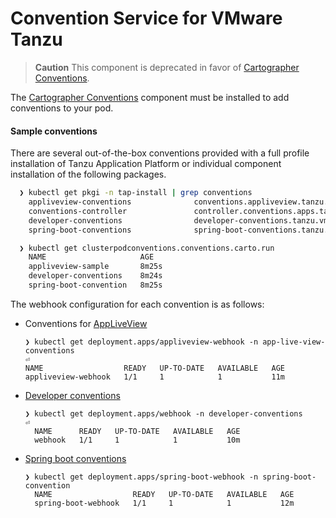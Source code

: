 # Convention Service for VMware Tanzu

>**Caution** This component is deprecated in favor of [Cartographer Conventions](../cartographer-conventions/about.md).

The [Cartographer Conventions](../cartographer-conventions/about.md) component must be installed to add conventions to your pod.

#### <a id="ootb-conventions"></a> Sample conventions

There are several out-of-the-box conventions provided with a full profile installation of Tanzu Application Platform or individual component installation of the following packages.

  ```bash
    ❯ kubectl get pkgi -n tap-install | grep conventions
      appliveview-conventions              conventions.appliveview.tanzu.vmware.com              1.5.0-build.2     Reconcile succeeded   6m21s
      conventions-controller               controller.conventions.apps.tanzu.vmware.com          0.8.0             Reconcile succeeded   7m38s
      developer-conventions                developer-conventions.tanzu.vmware.com                0.10.0-build.1    Reconcile succeeded   6m21s
      spring-boot-conventions              spring-boot-conventions.tanzu.vmware.com              1.5.0-build.2     Reconcile succeeded   6m21s

    ❯ kubectl get clusterpodconventions.conventions.carto.run                                                                                                                                            ⏎
      NAME                     AGE
      appliveview-sample       8m25s
      developer-conventions    8m24s
      spring-boot-convention   8m25s
  ```

The webhook configuration for each convention is as follows:

+ Conventions for [AppLiveView](../app-live-view/about-app-live-view.hbs.md)


  ```shell
  ❯ kubectl get deployment.apps/appliveview-webhook -n app-live-view-conventions                                                                                                                       ⏎
  NAME                  READY   UP-TO-DATE   AVAILABLE   AGE
  appliveview-webhook   1/1     1            1           11m
  ```

+ [Developer conventions](../developer-conventions/about.hbs.md)

  ```shell
  ❯ kubectl get deployment.apps/webhook -n developer-conventions                                                                     ⏎
    NAME      READY   UP-TO-DATE   AVAILABLE   AGE
    webhook   1/1     1            1           10m
  ```

+ [Spring boot conventions](../spring-boot-conventions/reference/CONVENTIONS.hbs.md)

    ```shell
    ❯ kubectl get deployment.apps/spring-boot-webhook -n spring-boot-convention
      NAME                  READY   UP-TO-DATE   AVAILABLE   AGE
      spring-boot-webhook   1/1     1            1           12m
    ```
